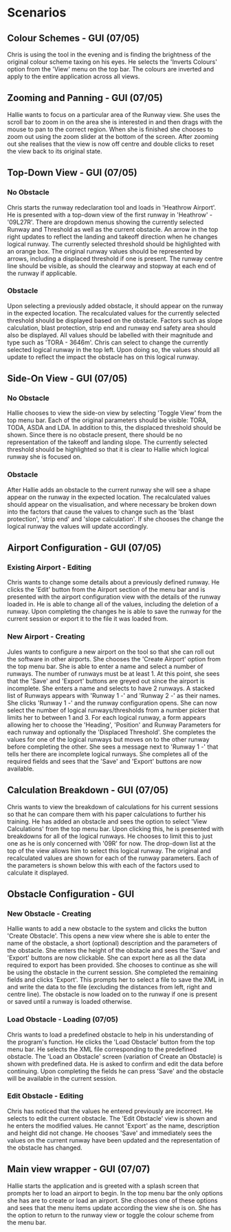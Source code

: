 # Scenarios

## Colour Schemes - GUI (07/05)
Chris is using the tool in the evening and is finding the brightness of the original colour scheme taxing on his eyes.
He selects the 'Inverts Colours' option from the 'View' menu on the top bar. 
The colours are inverted and apply to the entire application across all views.
 
## Zooming and Panning - GUI (07/05)
Hallie wants to focus on a particular area of the Runway view.
She uses the scroll bar to zoom in on the area she is interested in and then drags with the mouse to pan to the correct region.
When she is finished she chooses to zoom out using the zoom slider at the bottom of the screen.
After zooming out she realises that the view is now off centre and double clicks to reset the view back to its original state.

## Top-Down View - GUI (07/05)

### No Obstacle
Chris starts the runway redeclaration tool and loads in 'Heathrow Airport'.
He is presented with a top-down view of the first runway in 'Heathrow' - '09L27R'.
There are dropdown menus showing the currently selected Runway and Threshold as well as the current obstacle.
An arrow in the top right updates to reflect the landing and takeoff direction when he changes logical runway.
The currently selected threshold should be highlighted with an orange box.
The original runway values should be represented by arrows, including a displaced threshold if one is present.
The runway centre line should be visible, as should the clearway and stopway at each end of the runway if applicable.

### Obstacle
Upon selecting a previously added obstacle, it should appear on the runway in the expected location.
The recalculated values for the currently selected threshold should be displayed based on the obstacle.
Factors such as slope calculation, blast protection, strip end and runway end safety area should also be displayed.
All values should be labelled with their magnitude and type such as 'TORA - 3646m'.
Chris can select to change the currently selected logical runway in the top left.
Upon doing so, the values should all update to reflect the impact the obstacle has on this logical runway.

## Side-On View - GUI (07/05)

### No Obstacle
Hallie chooses to view the side-on view by selecting 'Toggle View' from the top menu bar.
Each of the original parameters should be visible: TORA, TODA, ASDA and LDA. In addition to this, the displaced threshold should be shown.
Since there is no obstacle present, there should be no representation of the takeoff and landing slope.
The currently selected threshold should be highlighted so that it is clear to Hallie which logical runway she is focused on.

### Obstacle
After Hallie adds an obstacle to the current runway she will see a shape appear on the runway in the expected location.
The recalculated values should appear on the visualisation, and where necessary be broken down into the factors that cause the values to change such as the 'blast protection', 'strip end' and 'slope calculation'.
If she chooses the change the logical runway the values will update accordingly.

## Airport Configuration - GUI (07/05)

### Existing Airport - Editing
Chris wants to change some details about a previously defined runway. 
He clicks the 'Edit' button from the Airport section of the menu bar and is presented with the airport configuration view with the details of the runway loaded in.
He is able to change all of the values, including the deletion of a runway.
Upon completing the changes he is able to save the runway for the current session or export it to the file it was loaded from.

### New Airport - Creating
Jules wants to configure a new airport on the tool so that she can roll out the software in other airports.
She chooses the 'Create Airport' option from the top menu bar.
She is able to enter a name and select a number of runways. The number of runways must be at least 1.
At this point, she sees that the 'Save' and 'Export' buttons are greyed out since the airport is incomplete.
She enters a name and selects to have 2 runways.
A stacked list of Runways appears with 'Runway 1 -' and 'Runway 2 -' as their names. She clicks 'Runway 1 -' and the runway configuration opens. 
She can now select the number of logical runways/thresholds from a number picker that limits her to between 1 and 3.
For each logical runway, a form appears allowing her to choose the 'Heading', 'Position' and Runway Parameters for each runway and optionally the 'Displaced Threshold'.
She completes the values for one of the logical runways but moves on to the other runway before completing the other.
She sees a message next to 'Runway 1 -' that tells her there are incomplete logical runways.
She completes all of the required fields and sees that the 'Save' and 'Export' buttons are now available.

## Calculation Breakdown - GUI (07/05)

Chris wants to view the breakdown of calculations for his current sessions so that he can compare them with his paper calculations to further his training.
He has added an obstacle and sees the option to select 'View Calculations' from the top menu bar.
Upon clicking this, he is presented with breakdowns for all of the logical runways.
He chooses to limit this to just one as he is only concerned with '09R' for now. The drop-down list at the top of the view allows him to select this logical runway. 
The original and recalculated values are shown for each of the runway parameters.
Each of the parameters is shown below this with each of the factors used to calculate it displayed.

## Obstacle Configuration - GUI

### New Obstacle - Creating

Hallie wants to add a new obstacle to the system and clicks the button 'Create Obstacle'. 
This opens a new view where she is able to enter the name of the obstacle, a short (optional) description and the parameters of the obstacle.
She enters the height of the obstacle and sees the 'Save' and 'Export' buttons are now clickable. She can export here as all the data required to export
has been provided. She chooses to continue as she will be using the obstacle in the current session. She completed the remaining fields and clicks 'Export'.
This prompts her to select a file to save the XML in and write the data to the file (excluding the distances from left, right and centre line).
The obstacle is now loaded on to the runway if one is present or saved until a runway is loaded otherwise.

### Load Obstacle - Loading (07/05)

Chris wants to load a predefined obstacle to help in his understanding of the program's function. He clicks the 'Load Obstacle' button from the top menu bar. 
He selects the XML file corresponding to the predefined obstacle.
The 'Load an Obstacle' screen (variation of Create an Obstacle) is shown with predefined data.
He is asked to confirm and edit the data before continuing.
Upon completing the fields he can press 'Save' and the obstacle will be available in the current session.

### Edit Obstacle - Editing

Chris has noticed that the values he entered previously are incorrect. He selects to edit the current obstacle.
The 'Edit Obstacle' view is shown and he enters the modified values. He cannot 'Export' as the name, description and height did not change.
He chooses 'Save' and immediately sees the values on the current runway have been updated and the representation of the obstacle has changed.

## Main view wrapper - GUI (07/07)

Hallie starts the application and is greeted with a splash screen that prompts her to load an airport to begin.
In the top menu bar the only options she has are to create or load an airport.
She chooses one of these options and sees that the menu items update according the view she is on.
She has the option to return to the runway view or toggle the colour scheme from the menu bar.

